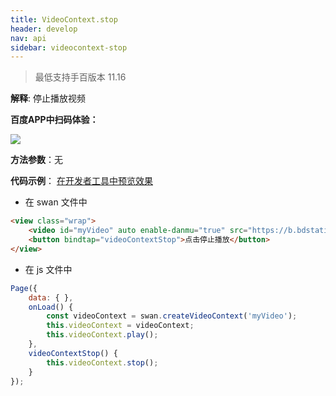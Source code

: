 ```yaml
---
title: VideoContext.stop
header: develop
nav: api
sidebar: videocontext-stop
---
```



> 最低支持手百版本 11.16

**解释**: 停止播放视频

**百度APP中扫码体验：**

<img src="https://b.bdstatic.com/miniapp/assets/images/doc_demo/fragment_VideoContextStop.png"  class="demo-qrcode-image" /> 

**方法参数**：无

**代码示例**：
<a href="swanide://fragment/b33d81ef52bfd06e1200edc291ec389f1574006511409" title="在开发者工具中预览效果" target="_self">在开发者工具中预览效果</a>

* 在 swan 文件中

```html
<view class="wrap">
    <video id="myVideo" auto enable-danmu="true" src="https://b.bdstatic.com/swan-temp/940fe716b0eaad38f47b209d61657490.mp4"></video>
    <button bindtap="videoContextStop">点击停止播放</button>
</view>
```

* 在 js 文件中

```js
Page({
    data: { },
    onLoad() {
        const videoContext = swan.createVideoContext('myVideo');
        this.videoContext = videoContext;
        this.videoContext.play();
    },
    videoContextStop() {
        this.videoContext.stop();
    }
});
```
